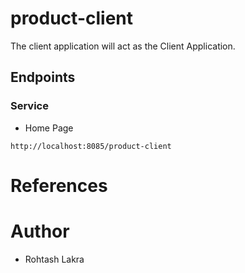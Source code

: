 # product-client

The client application will act as the Client Application.

## Endpoints

### Service

- Home Page

```shell
http://localhost:8085/product-client
```

# References

# Author

- Rohtash Lakra
